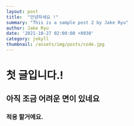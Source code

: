 ```yaml
---
layout: post
title:  "안녕하세요 !"
summary: "This is a sample post 2 by Jake Ryu"
author: Jake Ryu
date: '2021-10-27 02:00:00 +0930'
category: jekyll
thumbnail: /assets/img/posts/code.jpg
---
```


# 첫 글입니다.!
## 아직 조금 어려운 면이 있네요
### 적응 할거에요.